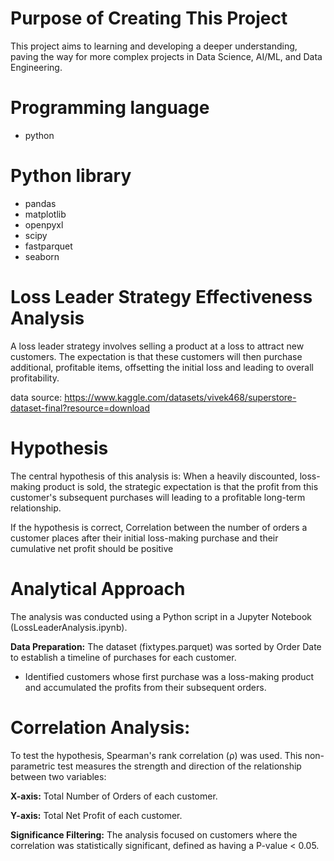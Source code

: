 # Purpose of Creating This Project
This project aims to learning and developing a deeper understanding, paving the way for more complex projects in Data Science, AI/ML, and Data Engineering.

# Programming language
- python

# Python library
- pandas
- matplotlib
- openpyxl
- scipy
- fastparquet
- seaborn

# Loss Leader Strategy Effectiveness Analysis
A loss leader strategy involves selling a product at a loss to attract new customers. The expectation is that these customers will then purchase additional, profitable items, offsetting the initial loss and leading to overall profitability.

data source: https://www.kaggle.com/datasets/vivek468/superstore-dataset-final?resource=download

# Hypothesis
The central hypothesis of this analysis is: When a heavily discounted, loss-making product is sold, the strategic expectation is that the profit from this customer's subsequent purchases will leading to a profitable long-term relationship.

If the hypothesis is correct, Correlation between the number of orders a customer places after their initial loss-making purchase and their cumulative net profit should be positive

# Analytical Approach
The analysis was conducted using a Python script in a Jupyter Notebook (LossLeaderAnalysis.ipynb).

**Data Preparation:** The dataset (fixtypes.parquet) was sorted by Order Date to establish a timeline of purchases for each customer.
- Identified customers whose first purchase was a loss-making product and accumulated the profits from their subsequent orders.

# Correlation Analysis:
To test the hypothesis, Spearman's rank correlation (ρ) was used. This non-parametric test measures the strength and direction of the relationship between two variables:

**X-axis:** Total Number of Orders of each customer.

**Y-axis:** Total Net Profit of each customer.

**Significance Filtering:** The analysis focused on customers where the correlation was statistically significant, defined as having a P-value < 0.05.
